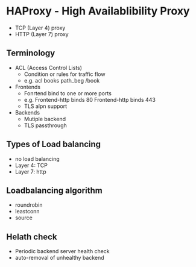 # HAProxy - High Availablibility Proxy

<!-- toc -->
- TCP (Layer 4) proxy
- HTTP (Layer 7) proxy

## Terminology
- ACL (Access Control Lists)
    - Condition or rules for traffic flow
    - e.g. acl books path_beg /book
- Frontends
    - Fonrtend bind to one or more ports
    - e.g. Frontend-http binds 80
           Frontend-http binds 443 
    - TLS alpn support 
- Backends
    - Mutiple backend
    - TLS passthrough

## Types of Load balancing
- no load balancing
- Layer 4: TCP
- Layer 7: http

## Loadbalancing algorithm
- roundrobin
- leastconn
- source

## Helath check
- Periodic backend server health check
- auto-removal of unhealthy backend